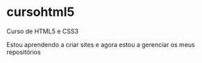 # cursohtml5
Curso de HTML5 e CSS3

Estou aprendendo a  criar sites e agora estou a gerenciar os meus repositórios